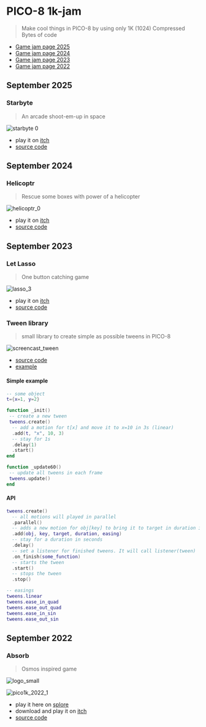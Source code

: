 # PICO-8 1k-jam

> Make cool things in PICO-8 by using only 1K (1024) Compressed Bytes of code

 * [Game jam page 2025](https://itch.io/jam/pico-1k-2025)
 * [Game jam page 2024](https://itch.io/jam/pico-1k-2024)
 * [Game jam page 2023](https://itch.io/jam/pico-1k-2023)
 * [Game jam page 2022](https://itch.io/jam/pico-1k-2022)

## September 2025
### Starbyte
> An arcade shoot-em-up in space

![starbyte 0](https://github.com/user-attachments/assets/91addf72-b531-48ac-a7a7-c0d29fea46c8)
 * play it on [itch](https://milchreiz.itch.io/starbyte-1k)
 * [source code](https://github.com/Milchreis/pico8-1k-jam/blob/main/2025-09-21_starbyte.p8)


## September 2024
### Helicoptr
> Rescue some boxes with power of a helicopter

![helicoptr_0](https://github.com/user-attachments/assets/22c05953-d4f8-4df3-b7ff-9a265e8e64ab)
 * play it on [itch](https://milchreiz.itch.io/helicoptr-1k)
 * [source code](https://github.com/Milchreis/pico8-1k-jam/blob/main/2024-09-16_helicoptr.p8)


## September 2023
### Let Lasso
> One button catching game

![lasso_3](https://github.com/Milchreis/pico8-1k-jam/assets/544436/6d869490-970e-46ba-a54e-95d685f947d5)
 * play it on [itch](https://milchreiz.itch.io/let-lasso)
 * [source code](https://github.com/Milchreis/pico8-1k-jam/blob/main/2023-09-19_let-lasso.p8)

### Tween library 
> small library to create simple as possible tweens in PICO-8

![screencast_tween](https://github.com/Milchreis/pico8-1k-jam/assets/544436/ddde853f-834d-4b8b-86bd-e248e607bd55)

 * [source code](https://github.com/Milchreis/pico8-1k-jam/blob/main/2023-09-05_tween.p8)
 * [example](https://github.com/Milchreis/pico8-1k-jam/blob/main/2023-09-05_tween_example.p8)

#### Simple example
```lua
-- some object
t={x=1, y=2}

function _init()
 -- create a new tween
 tweens.create()
  -- add a motion for t[x] and move it to x=10 in 3s (linear)
  .add(t, "x", 10, 3)
  -- stay for 1s
  .delay(1)
  .start()
end

function _update60()
 -- update all tweens in each frame
 tweens.update()
end
```

#### API
```lua
tweens.create()
  -- all motions will played in parallel
  .parallel()
  -- adds a new motion for obj[key] to bring it to target in duration in seconds
  .add(obj, key, target, duration, easing)
  -- stay for a duration in seconds
  .delay()
  -- set a listener for finished tweens. It will call listener(tween)
  .on_finish(some_function)
  -- starts the tween
  .start()
  -- stops the tween
  .stop()

-- easings
tweens.linear
tweens.ease_in_quad
tweens.ease_out_quad
tweens.ease_in_sin
tweens.ease_out_sin
```

## September 2022
### Absorb 
> Osmos inspired game

![logo_small](https://user-images.githubusercontent.com/544436/189542828-eb58956d-6b14-4a8c-b5c5-0c427e04a784.png)

![pico1k_2022_1](https://user-images.githubusercontent.com/544436/189496187-091f3262-a6a4-4e5e-9d23-74f55272b5ec.gif)
 * play it here on [splore](https://www.lexaloffle.com/bbs/?tid=49288)
 * download and play it on [itch](https://milchreiz.itch.io/absorb)
 * [source code](https://github.com/Milchreis/pico8-1k-jam/blob/main/2022-09-absorb.p8)
